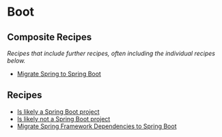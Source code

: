 # Boot

## Composite Recipes

_Recipes that include further recipes, often including the individual recipes below._

* [Migrate Spring to Spring Boot](./springtospringboot.md)

## Recipes

* [Is likely a Spring Boot project](./islikelyspringboot.md)
* [Is likely not a Spring Boot project](./islikelynotspringboot.md)
* [Migrate Spring Framework Dependencies to Spring Boot](./migratespringframeworkdependenciestospringboot.md)


